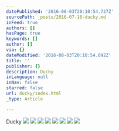 ```yaml
---
datePublished: '2016-08-03T20:10:54.727Z'
sourcePath: _posts/2016-07-16-ducky.md
inFeed: true
authors: []
hasPage: true
keywords: []
author: []
via: {}
dateModified: '2016-08-03T20:10:54.092Z'
title: ''
publisher: {}
description: Ducky
inLanguage: null
inNav: false
starred: false
url: ducky/index.html
_type: Article

---
```

Ducky
![](https://the-grid-user-content.s3-us-west-2.amazonaws.com/4d9cbb7e-4a7a-49f2-9856-f9f83755cf1f.jpg)
![](https://the-grid-user-content.s3-us-west-2.amazonaws.com/bebfd1e4-1392-464b-8a7e-cfb6596979bf.jpg)
![](https://the-grid-user-content.s3-us-west-2.amazonaws.com/6f4ba6ed-d6eb-4c09-95e1-8588a8766bf9.jpg)
![](https://the-grid-user-content.s3-us-west-2.amazonaws.com/81a00fdd-f01c-4b1c-8985-55b8e6a3644a.jpg)
![](https://the-grid-user-content.s3-us-west-2.amazonaws.com/1913d59e-bada-40a7-b017-829e2ba8d6b0.jpg)
![](https://the-grid-user-content.s3-us-west-2.amazonaws.com/81477099-507f-4619-91ce-27354910121a.jpg)
![](https://the-grid-user-content.s3-us-west-2.amazonaws.com/f86b3faf-80aa-4d73-9c6c-0681fba635b1.jpg)
![](https://the-grid-user-content.s3-us-west-2.amazonaws.com/edd8b400-a082-49e7-b8d1-dabd33850af3.jpg)